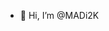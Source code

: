 - 👋 Hi, I’m @MADi2K


<!---
MADi2K/MADi2K is a ✨ special ✨ repository because its `README.md` (this file) appears on your GitHub profile.
You can click the Preview link to take a look at your changes.

TODO:
- 👀 I’m interested in ...
- 🌱 I’m currently learning ...
- 💞️ I’m looking to collaborate on ...
- 📫 How to reach me ...
--->
